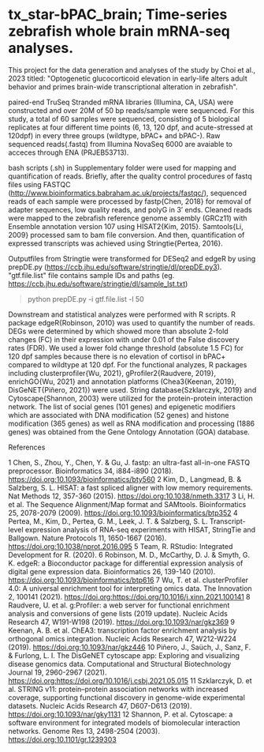 # tx_star-bPAC_brain; Time-series zebrafish whole brain mRNA-seq analyses.

This project for the data generation and analyses of the study by Choi et al., 2023 titled: "Optogenetic glucocorticoid elevation in early-life alters adult behavior and primes brain-wide transcriptional alteration in zebrafish". 

paired-end TruSeq Stranded mRNA libraries (Illumina, CA, USA) were constructed and over 20M of 50 bp reads/sample were sequenced. For this study, a total of 60 samples were sequenced, consisting of 5 biological replicates at four different time points (6, 13, 120 dpf, and acute-stressed at 120dpf) in every three groups (wildtype, bPAC+ and bPAC-). Raw sequenced reads(.fastq) from Illumina NovaSeq 6000 are avaiable to acceces through ENA (PRJEB53713). 

bash scripts (.sh) in Supplementary folder were used for mapping and quantification of reads. Briefly, after the quality control procedures of fastq files using FASTQC (http://www.bioinformatics.babraham.ac.uk/projects/fastqc/), sequenced reads of each sample were processed by fastp{Chen, 2018} for removal of adapter sequences, low quality reads, and polyG in 3’ ends. Cleaned reads were mapped to the zebrafish reference genome assembly (GRCz11) with Ensemble annotation version 107 using HISAT2{Kim, 2015}. Samtools{Li, 2009} processed sam to bam file conversion. And then, quantification of expressed transcripts was achieved using Stringtie{Pertea, 2016}. 

Outputfiles from Stringtie were transformed for DESeq2 and edgeR by using prepDE.py (https://ccb.jhu.edu/software/stringtie/dl/prepDE.py3). "gtf.file.list" file contains sample IDs and paths (eg. https://ccb.jhu.edu/software/stringtie/dl/sample_lst.txt) 

> python prepDE.py -i gtf.file.list -l 50


Downstream and statistical analyzes were performed with R scripts. 
R package edgeR{Robinson, 2010} was used to quantify the number of reads. DEGs were determined by which showed more than absolute 2-fold changes (FC) in their expression with under 0.01 of the False discovery rates (FDR). We used a lower fold change threshold (absolute 1.5 FC) for 120 dpf samples because there is no elevation of cortisol in bPAC+ compared to wildtype at 120 dpf. For the functional analyzes, R packages including clusterprofiler{Wu, 2021}, gProfiler2{Raudvere, 2019}, enrichGO{Wu, 2021} and annotation platforms (Chea3{Keenan, 2019}, DisGeNET{Piñero, 2021}) were used. String database{Szklarczyk, 2019} and Cytoscape{Shannon, 2003} were utilized for the protein-protein interaction network. The list of social genes (101 genes) and epigenetic modifiers which are associated with DNA modification (52 genes) and histone modification (365 genes) as well as RNA modification and processing (1886 genes) was obtained from the Gene Ontology Annotation (GOA) database. 


References

1	Chen, S., Zhou, Y., Chen, Y. & Gu, J. fastp: an ultra-fast all-in-one FASTQ preprocessor. Bioinformatics 34, i884-i890 (2018). https://doi.org:10.1093/bioinformatics/bty560
2	Kim, D., Langmead, B. & Salzberg, S. L. HISAT: a fast spliced aligner with low memory requirements. Nat Methods 12, 357-360 (2015). https://doi.org:10.1038/nmeth.3317
3	Li, H. et al. The Sequence Alignment/Map format and SAMtools. Bioinformatics 25, 2078-2079 (2009). https://doi.org:10.1093/bioinformatics/btp352
4	Pertea, M., Kim, D., Pertea, G. M., Leek, J. T. & Salzberg, S. L. Transcript-level expression analysis of RNA-seq experiments with HISAT, StringTie and Ballgown. Nature Protocols 11, 1650-1667 (2016). https://doi.org:10.1038/nprot.2016.095
5	Team, R. RStudio: Integrated Development for R.  (2020). 
6	Robinson, M. D., McCarthy, D. J. & Smyth, G. K. edgeR: a Bioconductor package for differential expression analysis of digital gene expression data. Bioinformatics 26, 139-140 (2010). https://doi.org:10.1093/bioinformatics/btp616
7	Wu, T. et al. clusterProfiler 4.0: A universal enrichment tool for interpreting omics data. The Innovation 2, 100141 (2021). https://doi.org:https://doi.org/10.1016/j.xinn.2021.100141
8	Raudvere, U. et al. g:Profiler: a web server for functional enrichment analysis and conversions of gene lists (2019 update). Nucleic Acids Research 47, W191-W198 (2019). https://doi.org:10.1093/nar/gkz369
9	Keenan, A. B. et al. ChEA3: transcription factor enrichment analysis by orthogonal omics integration. Nucleic Acids Research 47, W212-W224 (2019). https://doi.org:10.1093/nar/gkz446
10	Piñero, J., Saüch, J., Sanz, F. & Furlong, L. I. The DisGeNET cytoscape app: Exploring and visualizing disease genomics data. Computational and Structural Biotechnology Journal 19, 2960-2967 (2021). https://doi.org:https://doi.org/10.1016/j.csbj.2021.05.015
11	Szklarczyk, D. et al. STRING v11: protein–protein association networks with increased coverage, supporting functional discovery in genome-wide experimental datasets. Nucleic Acids Research 47, D607-D613 (2019). https://doi.org:10.1093/nar/gky1131
12	Shannon, P. et al. Cytoscape: a software environment for integrated models of biomolecular interaction networks. Genome Res 13, 2498-2504 (2003). https://doi.org:10.1101/gr.1239303
